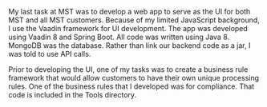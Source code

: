 My last task at MST was to develop a web app to serve as the UI for both MST and all MST customers. Because of my limited JavaScript background, I use the Vaadin framework for UI development. The app was developed using Vaadin 8 and Spring Boot. All code was written using Java 8. MongoDB was the database. Rather than link our backend code as a jar, I was told to use API calls.

Prior to developing the UI, one of my tasks was to create a business rule framework that would allow customers to have their own unique processing rules. One of the business rules that I developed was for compliance. That code is included in the Tools directory.
